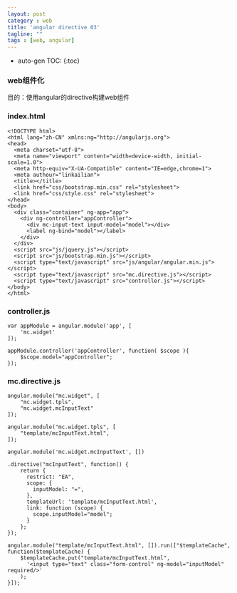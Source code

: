 ```yaml
---
layout: post
category : web
title: 'angular directive 03'
tagline: ""
tags : [web, angular]
--- 
```


* auto-gen TOC:
{:toc}

### web组件化

目的：使用angular的directive构建web组件

<!--break-->

### index.html

	<!DOCTYPE html>
	<html lang="zh-CN" xmlns:ng="http://angularjs.org">
	<head>
	  <meta charset="utf-8">
	  <meta name="viewport" content="width=device-width, initial-scale=1.0">
	  <meta http-equiv="X-UA-Compatible" content="IE=edge,chrome=1">
	  <meta authour="linkailian">
	  <title></title>
	  <link href="css/bootstrap.min.css" rel="stylesheet">
	  <link href="css/style.css" rel="stylesheet">
	</head>
	<body>
	  <div class="container" ng-app="app">
	    <div ng-controller="appController">
	      <div mc-input-text input-model="model"></div>
	      <label ng-bind="model"></label>
	    </div>
	  </div>    
	  <script src="js/jquery.js"></script>
	  <script src="js/bootstrap.min.js"></script>
	  <script type="text/javascript" src="js/angular/angular.min.js"></script>
	  <script type="text/javascript" src="mc.directive.js"></script>
	  <script type="text/javascript" src="controller.js"></script>
	</body>
	</html>

### controller.js

	var appModule = angular.module('app', [
		'mc.widget'
	]);

	appModule.controller('appController', function( $scope ){
		$scope.model="appController";
	});

### mc.directive.js

	angular.module("mc.widget", [
		"mc.widget.tpls",
		"mc.widget.mcInputText"
	]);

	angular.module("mc.widget.tpls", [
		"template/mcInputText.html",
	]);

	angular.module('mc.widget.mcInputText', [])

	.directive("mcInputText", function() {
		return {
		  restrict: "EA",
		  scope: {
		    inputModel: "=",
		  },
		  templateUrl: 'template/mcInputText.html',
		  link: function (scope) {
		    scope.inputModel="model";
		  }
		};
	});

	angular.module("template/mcInputText.html", []).run(["$templateCache", function($templateCache) {
		$templateCache.put("template/mcInputText.html",
		  '<input type="text" class="form-control" ng-model="inputModel" required/>'
		);
	}]);